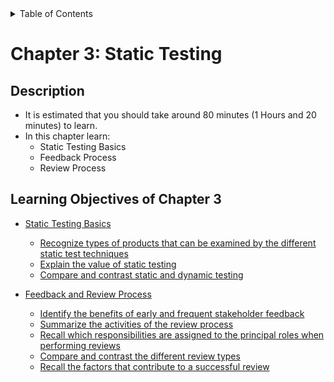 <details>
  <summary>Table of Contents</summary>
  <ul>
    <li><a href="/README.md">Home</a></li>
    <li><a href="../Chapter 1/Chapter_1_Home.md">Chapter 1</a></li>
    <li><a href="../Chapter 2/Chapter_2_Home.md">Chapter 2</a></li>
    <li><a href="../Chapter 3/Chapter_3_Home.md">Chapter 3</a></li>
    <li><a href="../Chapter 4/Chapter_4_Home.md">Chapter 4</a></li>
    <li><a href="../Chapter 5/Chapter_5_Home.md">Chapter 5</a></li>
    <li><a href="../Chapter 6/Chapter_6_Home.md">Chapter 6</a></li>
  </ul>
</details>

# Chapter 3: Static Testing

## Description

- It is estimated that you should take around 80 minutes (1 Hours and 20 minutes) to learn.
- In this chapter learn:
  - Static Testing Basics
  - Feedback Process
  - Review Process

## Learning Objectives of Chapter 3
- [Static Testing Basics](Section_1.md)
  - [Recognize types of products that can be examined by the different static test techniques](Section_1.md#311)
  - [Explain the value of static testing](Section_1.md#312)
  - [Compare and contrast static and dynamic testing](Section_1.md#313)
  
- [Feedback and Review Process](Section_2.md)
  - [Identify the benefits of early and frequent stakeholder feedback](Section_2.md#321)
  - [Summarize the activities of the review process](Section_2.md#322)
  - [Recall which responsibilities are assigned to the principal roles when performing reviews](Section_2.md#323)
  - [Compare and contrast the different review types](Section_2.md#324)
  - [Recall the factors that contribute to a successful review](Section_2.md#325)
